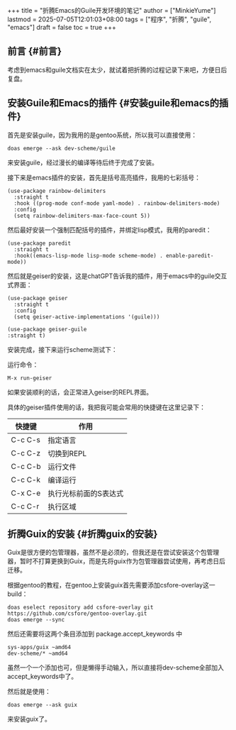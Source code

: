 +++
title = "折腾Emacs的Guile开发环境的笔记"
author = ["MinkieYume"]
lastmod = 2025-07-05T12:01:03+08:00
tags = ["程序", "折腾", "guile", "emacs"]
draft = false
toc = true
+++

## 前言 {#前言}

考虑到emacs和guile文档实在太少，就试着把折腾的过程记录下来吧，方便日后复盘。


## 安装Guile和Emacs的插件 {#安装guile和emacs的插件}

首先是安装guile，因为我用的是gentoo系统，所以我可以直接使用：

```shell
doas emerge --ask dev-scheme/guile
```

来安装guile，经过漫长的编译等待后终于完成了安装。

接下来是emacs插件的安装，首先是括号高亮插件，我用的七彩括号：

```emacs-lisp
(use-package rainbow-delimiters
  :straight t
  :hook ((prog-mode conf-mode yaml-mode) . rainbow-delimiters-mode)
  :config
  (setq rainbow-delimiters-max-face-count 5))
```

然后最好安装一个强制匹配括号的插件，并绑定lisp模式，我用的paredit：

```emacs-lisp
(use-package paredit
  :straight t
  :hook((emacs-lisp-mode lisp-mode scheme-mode) . enable-paredit-mode))
```

然后就是geiser的安装，这是chatGPT告诉我的插件，用于emacs中的guile交互式界面：

```emacs-lisp
(use-package geiser
  :straight t
  :config
  (setq geiser-active-implementations '(guile)))

(use-package geiser-guile
:straight t)
```

安装完成，接下来运行scheme测试下：

运行命令：

```text
M-x run-geiser
```

如果安装顺利的话，会正常进入geiser的REPL界面。

具体的geiser插件使用的话，我把我可能会常用的快捷键在这里记录下：

| 快捷键  | 作用        |
|------|-----------|
| C-c C-s | 指定语言    |
| C-c C-z | 切换到REPL  |
| C-c C-b | 运行文件    |
| C-c C-k | 编译运行    |
| C-x C-e | 执行光标前面的S表达式 |
| C-c C-r | 执行区域    |


## 折腾Guix的安装 {#折腾guix的安装}

Guix是很方便的包管理器，虽然不是必须的，但我还是在尝试安装这个包管理器，暂时不打算更换到Guix，而是先将guix作为包管理器尝试使用，再考虑日后迁移。

根据gentoo的教程，在gentoo上安装guix首先需要添加csfore-overlay这一build：

```shell
doas eselect repository add csfore-overlay git https://github.com/csfore/gentoo-overlay.git
doas emerge --sync
```

然后还需要将这两个条目添加到 package.accept_keywords 中

```text
sys-apps/guix ~amd64
dev-scheme/* ~amd64
```

虽然一个一个添加也可，但是懒得手动输入，所以直接将dev-scheme全部加入accept_keywords中了。

然后就是使用：

```shell
doas emerge --ask guix
```

来安装guix了。
